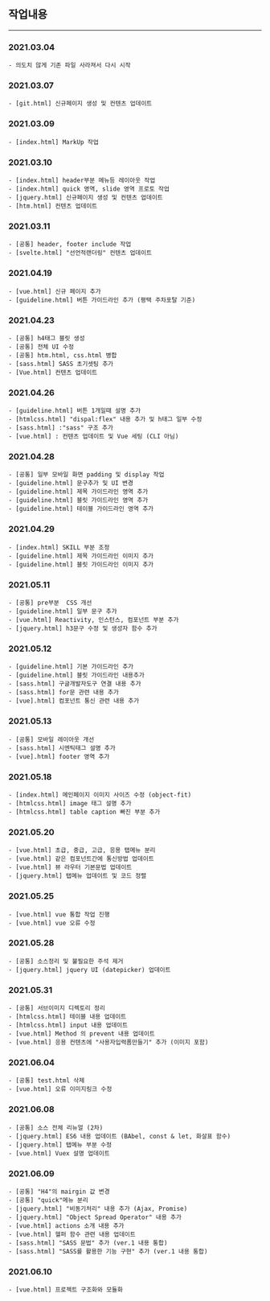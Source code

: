 ## 작업내용

---

### 2021.03.04

```
- 의도치 않게 기존 파일 사라져서 다시 시작
```

### 2021.03.07

```
- [git.html] 신규페이지 생성 및 컨텐츠 업데이트
```

### 2021.03.09

```
- [index.html] MarkUp 작업
```

### 2021.03.10

```
- [index.html] header부분 메뉴등 레이아웃 작업
- [index.html] quick 영역, slide 영역 프로토 작업
- [jquery.html] 신규페이지 생성 및 컨텐츠 업데이트
- [htm.html] 컨텐츠 업데이트
```

### 2021.03.11

```
- [공통] header, footer include 작업
- [svelte.html] "선언적랜더링" 컨텐츠 업데이트
```

### 2021.04.19

```
- [vue.html] 신규 페이지 추가
- [guideline.html] 버튼 가이드라인 추가 (평택 주차포탈 기준)
```

### 2021.04.23

```
- [공통] h4태그 블릿 생성
- [공통] 전체 UI 수정
- [공통] htm.html, css.html 병합
- [sass.html] SASS 초기셋팅 추가
- [Vue.html] 컨텐츠 업데이트
```

### 2021.04.26

```
- [guideline.html] 버튼 1개일때 설명 추가
- [htmlcss.html] "dispal:flex" 내용 추가 및 h태그 일부 수정
- [sass.html] :"sass" 구조 추가
- [vue.html] : 컨텐츠 업데이트 및 Vue 세팅 (CLI 아님)

```

### 2021.04.28

```
- [공통] 일부 모바일 화면 padding 및 display 작업
- [guideline.html] 문구추가 및 UI 변경
- [guideline.html] 제목 가이드라인 영역 추가
- [guideline.html] 블릿 가이드라인 영역 추가
- [guideline.html] 테이블 가이드라인 영역 추가

```

### 2021.04.29

```
- [index.html] SKILL 부분 조정
- [guideline.html] 제목 가이드라인 이미지 추가
- [guideline.html] 블릿 가이드라인 이미지 추가

```

### 2021.05.11

```
- [공통] pre부분  CSS 개선
- [guideline.html] 일부 문구 추가
- [vue.html] Reactivity, 인스턴스, 컴포넌트 부분 추가
- [jquery.html] h3문구 수정 및 생성자 함수 추가

```

### 2021.05.12

```
- [guideline.html] 기본 가이드라인 추가
- [guideline.html] 블릿 가이드라인 내용추가
- [sass.html] 구글개발자도구 연결 내용 추가
- [sass.html] for문 관련 내용 추가
- [vue].html] 컴포넌트 통신 관련 내용 추가

```

### 2021.05.13

```
- [공통] 모바일 레이아웃 개선
- [sass.html] 시멘틱태그 설명 추가
- [vue].html] footer 영역 추가
```

### 2021.05.18

```
- [index.html] 메인페이지 이미지 사이즈 수정 (object-fit)
- [htmlcss.html] image 태그 설명 추가
- [htmlcss.html] table caption 빠진 부분 추가

```

### 2021.05.20

```
- [vue.html] 초급, 중급, 고급, 응용 탭메뉴 분리
- [vue.html] 같은 컴포넌트간에 통신방법 업데이트
- [vue.html] 뷰 라우터 기본문법 업데이트
- [jquery.html] 탭메뉴 업데이트 및 코드 정렬

```

### 2021.05.25

```
- [vue.html] vue 통합 작업 진행
- [vue.html] vue 오류 수정

```

### 2021.05.28

```
- [공통] 소스정리 및 불필요한 주석 제거
- [jquery.html] jquery UI (datepicker) 업데이트

```

### 2021.05.31

```
- [공통] 서브이미지 디렉토리 정리
- [htmlcss.html] 테이블 내용 업데이트
- [htmlcss.html] input 내용 업데이트
- [vue.html] Method 의 prevent 내용 업데이트
- [vue.html] 응용 컨텐츠에 "사용자입력폼만들기" 추가 (이미지 포함)
```

### 2021.06.04

```
- [공통] test.html 삭제
- [vue.html] 오류 이미지링크 수정
```

### 2021.06.08

```
- [공통] 소스 전체 리뉴얼 (2차)
- [jquery.html] ES6 내용 업데이트 (BAbel, const & let, 화살표 함수)
- [jquery.html] 탭메뉴 부분 수정
- [vue.html] Vuex 설명 업데이트
```

### 2021.06.09

```
- [공통] "H4"의 mairgin 값 변경
- [공통] "quick"메뉴 분리
- [jquery.html] "비동기처리" 내용 추가 (Ajax, Promise)
- [jquery.html] "Object Spread Operator" 내용 추가
- [vue.html] actions 소개 내용 추가
- [vue.html] 헬퍼 함수 관련 내용 업데이트
- [sass.html] "SASS 문법" 추가 (ver.1 내용 통합)
- [sass.html] "SASS를 활용한 기능 구현" 추가 (ver.1 내용 통합)
```

### 2021.06.10

```
- [vue.html] 프로젝트 구조화와 모듈화
```
